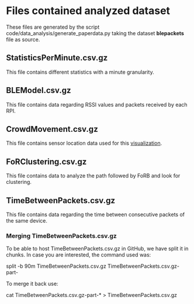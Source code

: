 
# Files contained analyzed dataset

These files are generated by the script code/data_analysis/generate_paperdata.py taking the dataset **blepackets** file as source.

## StatisticsPerMinute.csv.gz
This file contains different statistics with a minute granularity. 

## BLEModel.csv.gz
This file contains data regarding RSSI values and packets received by each RPI.

## CrowdMovement.csv.gz
This file contains sensor location data used for this [visualization](http://johnguerra.co/viz/crowdMovement/).

## FoRClustering.csv.gz
This file contains data to analyze the path followed by FoRB and look for clustering.

## TimeBetweenPackets.csv.gz
This file contains data regarding the time between consecutive packets of the same device.

### Merging TimeBetweenPackets.csv.gz
To be able to host TimeBetweenPackets.csv.gz in GitHub, we have split it in chunks. In case you are interested, the command used was:

split -b 90m TimeBetweenPackets.csv.gz TimeBetweenPackets.csv.gz-part-

To merge it back use:

cat TimeBetweenPackets.csv.gz-part-* > TimeBetweenPackets.csv.gz
